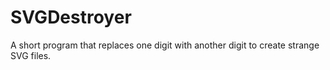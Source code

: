 # SVGDestroyer
A short program that replaces one digit with another digit to create strange SVG files.
